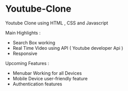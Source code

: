 # Youtube-Clone
Youtube Clone using HTML , CSS and Javascript 

Main Highlights : 
- Search Box working
- Real Time Video using API ( Youtube developer Api )
- Responsive

Upcoming Features :
- Menubar Working for all Devices
- Mobile Device user-friendly feature
- Authentication features
